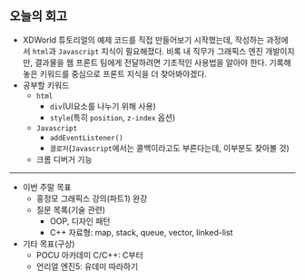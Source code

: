 ## 오늘의 회고
- XDWorld 튜토리얼의 예제 코드를 직접 만들어보기 시작했는데, 작성하는 과정에서 `html`과 `Javascript` 지식이 필요해졌다. 비록 내 직무가 그래픽스 엔진 개발이지만, 결과물을 웹 프론트 팀에게 전달하려면 기초적인 사용법을 알아야 한다. 기록해 놓은 키워드를 중심으로 프론트 지식을 더 찾아봐야겠다.
- 공부할 키워드
    - `html`
        - `div`(UI요소를 나누기 위해 사용)
        - `style`(특히 `position`, `z-index` 옵션)
    - `Javascript`
        - `addEventListener()`
        - `클로저`(`Javascript`에서는 콜백이라고도 부른다는데, 이부분도 찾아볼 것)
    - 크롬 디버거 기능
---
- 이번 주말 목표
    - 홍정모 그래픽스 강의(파트1) 완강
    - 질문 목록(기술 관련)
        - OOP, 디자인 패턴
        - C++ 자료형: map, stack, queue, vector, linked-list
- 기타 목표(구상)
    - POCU 아카데미 C/C++: C부터
    - 언리얼 엔진5: 유데미 따라하기
